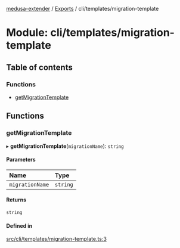 [medusa-extender](../README.md) / [Exports](../modules.md) / cli/templates/migration-template

# Module: cli/templates/migration-template

## Table of contents

### Functions

- [getMigrationTemplate](cli_templates_migration_template.md#getmigrationtemplate)

## Functions

### getMigrationTemplate

▸ **getMigrationTemplate**(`migrationName`): `string`

#### Parameters

| Name | Type |
| :------ | :------ |
| `migrationName` | `string` |

#### Returns

`string`

#### Defined in

[src/cli/templates/migration-template.ts:3](https://github.com/adrien2p/medusa-extender/blob/6db7d47/src/cli/templates/migration-template.ts#L3)

